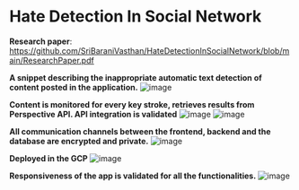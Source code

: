 # Hate Detection In Social Network
**Research paper**: https://github.com/SriBaraniVasthan/HateDetectionInSocialNetwork/blob/main/ResearchPaper.pdf

**A snippet describing the inappropriate automatic text detection of content posted in the application.**
![image](https://github.com/SriBaraniVasthan/HateDetectionInSocialNetwork/assets/63550126/f6da9d1f-3c3e-472f-9d58-baa5046ebf84)

**Content is monitored for every key stroke, retrieves results from Perspective API. API integration is validated**
![image](https://github.com/SriBaraniVasthan/HateDetectionInSocialNetwork/assets/63550126/6a550600-fce8-4284-adb3-1b55f0125e63)
![image](https://github.com/SriBaraniVasthan/HateDetectionInSocialNetwork/assets/63550126/74f5824b-4c21-4f0e-b63a-94d9d2d9e732)

**All communication channels between the frontend, backend and the database are encrypted and private.**
![image](https://github.com/SriBaraniVasthan/HateDetectionInSocialNetwork/assets/63550126/8ef217d2-0025-4da1-9183-836eaa90ab09)

**Deployed in the GCP**
![image](https://github.com/SriBaraniVasthan/HateDetectionInSocialNetwork/assets/63550126/6f67004c-5e6a-488a-bd7f-65eb6d990dd7)

**Responsiveness of the app is validated for all the functionalities.**
![image](https://github.com/SriBaraniVasthan/HateDetectionInSocialNetwork/assets/63550126/81fa6df7-f095-4348-9168-5196ecc9cad8)


